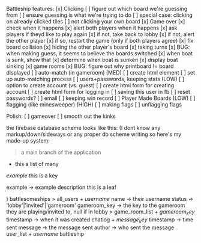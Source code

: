 Battleship
features:
  [x] Clicking
    [ ] figure out which board we're guessing from
    [ ] ensure guessing is what we're trying to do
    [ ] special case: clicking on already clicked tiles
    [ ] not clicking your own board
  [x] Game over
    [x] check when it happens
    [x] alert both players when it happens
    [x] ask players if theyd like to play again
    [x] if not, take back to lobby
    [x] if not, alert the other player
    [x] if so, restart the game (only if both players agree)
  [x] fix board collision
  [x] hiding the other player's board
  [x] taking turns
  [x] BUG: when making guess, it seems to believe the boards switched
  [x] when boat is sunk, show that
      [x] determine when boat is sunken
  [x] display boat sinking
  [x] game rooms
  [x] BUG: figure out why printboard != board displayed
  [ ] auto-match (in gameroom) (MED)
      [ ] create html element
      [ ] set up auto-matching process
  [ ] users+passwords, keeping stats (LOW)
      [ ] option to create account (vs. guest)
      [ ] create html form for creating account
      [ ] create html form for logging in
      [ ] saving this user in fb
      [ ] reset passwords?
      [ ] email
      [ ] keeping win record
  [ ] Player Made Boards (LOW)
  [ ] flagging (like minesweeper) (HIGH)
      [ ] making flags
      [ ] unflagging flags

Polish:
  [ ] gameover
    [ ] smooth out the kinks



the firebase database scheme looks like this:
(I dont know any markup/down/sideways or any proper db scheme writing so here's my made-up system:
  > a main branch of the application
  + this a list of many

  $example$
    this is a key

  example -> example description
      this is a leaf

)
battlesomeships
    > all_users
        + $username$
            name -> their username
            status -> 'lobby'|'invited'|'gameroom'
            gameroom_key -> the key to the gameroom they are playing/invited to, null if in lobby
    > game_room_list
        + $gameroom_key$
            timestamp -> when it was created
            chatlog
                + $message_key$
                    timestamp -> time sent
                    message -> the message sent
                    author -> who sent the message
            user_list
                + $username$
            battleship



